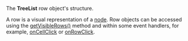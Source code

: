 <!--**
/*-------------------------------------------
    Auto-generated file. Do not modify.
-------------------------------------------

**-->

<!--shortDescription-->
The **TreeList** row object's structure. 
<!--/shortDescription-->

<!--fullDescription-->
A row is a visual representation of a [node](/Documentation/ApiReference/UI_Widgets/dxTreeList/Node/). Row objects can be accessed using the [getVisibleRows()](/Documentation/ApiReference/UI_Widgets/dxTreeList/Methods/#getVisibleRows) method and within some event handlers, for example, [onCellClick](/Documentation/ApiReference/UI_Widgets/dxTreeList/Configuration/#onCellClick) or [onRowClick](/Documentation/ApiReference/UI_Widgets/dxTreeList/Configuration/#onRowClick). 
<!--/fullDescription-->